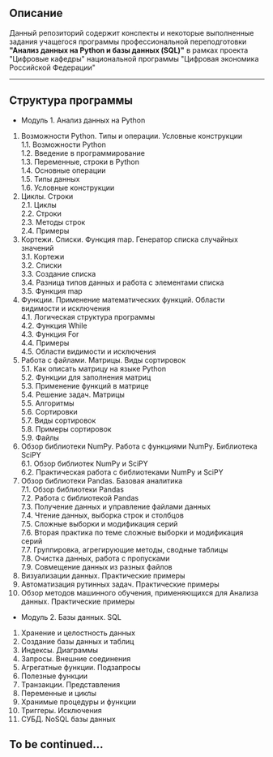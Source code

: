 ## Описание
Данный репозиторий содержит конспекты и некоторые выполненные задания учащегося программы профессиональной переподготовки **"Анализ данных на Python и базы данных (SQL)"** в рамках проекта "Цифровые кафедры" национальной программы "Цифровая экономика Российской Федерации"

---

## Структура программы

- Модуль 1. Анализ данных на Python
1. Возможности Python. Типы и операции. Условные конструкции  
    1.1. Возможности Python  
    1.2. Введение в программирование  
    1.3. Переменные, строки в Python  
    1.4. Основные операции  
    1.5. Типы данных  
    1.6. Условные конструкции  
2. Циклы. Строки  
    2.1. Циклы  
    2.2. Строки  
    2.3. Методы строк  
    2.4. Примеры  
3. Кортежи. Списки. Функция map. Генератор списка случайных значений  
    3.1. Кортежи  
    3.2. Списки  
    3.3. Создание списка  
    3.4. Разница типов данных и работа с элементами списка  
    3.5. Функция map  
4. Функции. Применение математических функций. Области видимости и исключения  
    4.1. Логическая структура программы  
    4.2. Функция While  
    4.3. Функция For  
    4.4. Примеры  
    4.5. Области видимости и исключения  
5. Работа с файлами. Матрицы. Виды сортировок  
    5.1. Как описать матрицу на языке Python  
    5.2. Функции для заполнения матриц  
    5.3. Применение функций в матрице  
    5.4. Решение задач. Матрицы  
    5.5. Алгоритмы  
    5.6. Сортировки  
    5.7. Виды сортировок  
    5.8. Примеры сортировок  
    5.9. Файлы  
6. Обзор библиотеки NumPy. Работа с функциями NumPy. Библиотека SciPY  
    6.1. Обзор библиотек NumPy и SciPY  
    6.2. Практическая работа с библиотеками NumPy и SciPY  
7. Обзор библиотеки Pandas. Базовая аналитика  
    7.1. Обзор библиотеки Pandas  
    7.2. Работа с библиотекой Pandas  
    7.3. Получение данных и управление файлами данных  
    7.4. Чтение данных, выборка строк и столбцов  
    7.5. Сложные выборки и модификация серий  
    7.6. Вторая практика по теме сложные выборки и модификация серий  
    7.7. Группировка, агрегирующие методы, сводные таблицы  
    7.8. Очистка данных, работа с пропусками  
    7.9. Совмещение данных из разных файлов  
8. Визуализации данных. Практические примеры  
9. Автоматизация рутинных задач. Практические примеры  
10. Обзор методов машинного обучения, применяющихся для Анализа данных. Практические примеры  

- Модуль 2. Базы данных. SQL
1. Хранение и целостность данных
2. Создание базы данных и таблиц
3. Индексы. Диаграммы
4. Запросы. Внешние соединения
5. Агрегатные функции. Подзапросы
6. Полезные функции
7. Транзакции. Представления
8. Переменные и циклы
9. Хранимые процедуры и функции
10. Триггеры. Исключения
11. СУБД. NoSQL базы данных

## To be continued...